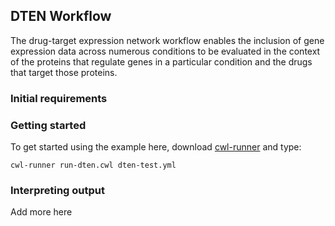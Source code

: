## DTEN Workflow
The drug-target expression network workflow enables the inclusion of gene expression data across numerous conditions to be evaluated in the context of the proteins that regulate genes in a particular condition and the drugs that target those proteins.

### Initial requirements


### Getting started
To get started using the example here, download [cwl-runner](https://github.com/common-workflow-language/cwltool) and type:
```
cwl-runner run-dten.cwl dten-test.yml
```

### Interpreting output
Add more here
